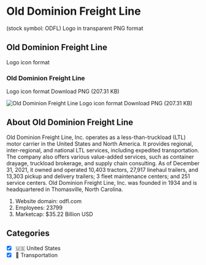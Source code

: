 # Old Dominion Freight Line
 (stock symbol: ODFL) Logo in transparent PNG format

## Old Dominion Freight Line
 Logo icon format

### Old Dominion Freight Line
 Logo icon format Download PNG (207.31 KB)

![Old Dominion Freight Line
 Logo icon format Download PNG (207.31 KB)](/img/orig/ODFL-f3847880.png)

## About Old Dominion Freight Line


Old Dominion Freight Line, Inc. operates as a less-than-truckload (LTL) motor carrier in the United States and North America. It provides regional, inter-regional, and national LTL services, including expedited transportation. The company also offers various value-added services, such as container drayage, truckload brokerage, and supply chain consulting. As of December 31, 2021, it owned and operated 10,403 tractors, 27,917 linehaul trailers, and 13,303 pickup and delivery trailers; 3 fleet maintenance centers; and 251 service centers. Old Dominion Freight Line, Inc. was founded in 1934 and is headquartered in Thomasville, North Carolina.

1. Website domain: odfl.com
2. Employees: 23799
3. Marketcap: $35.22 Billion USD


## Categories
- [x] 🇺🇸 United States
- [x] 🚚 Transportation
